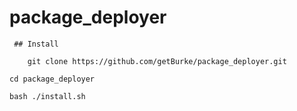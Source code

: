 # package_deployer

     ## Install

     	git clone https://github.com/getBurke/package_deployer.git
	
	cd package_deployer

	bash ./install.sh
